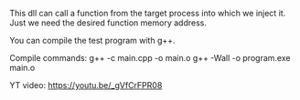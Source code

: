This dll can call a function from the target process into which we inject it. 
Just we need the desired function memory address. 

You can compile the test program with g++. 

Compile commands: 
g++ -c main.cpp -o main.o
g++ -Wall -o program.exe main.o

YT video: https://youtu.be/_gVfCrFPR08
